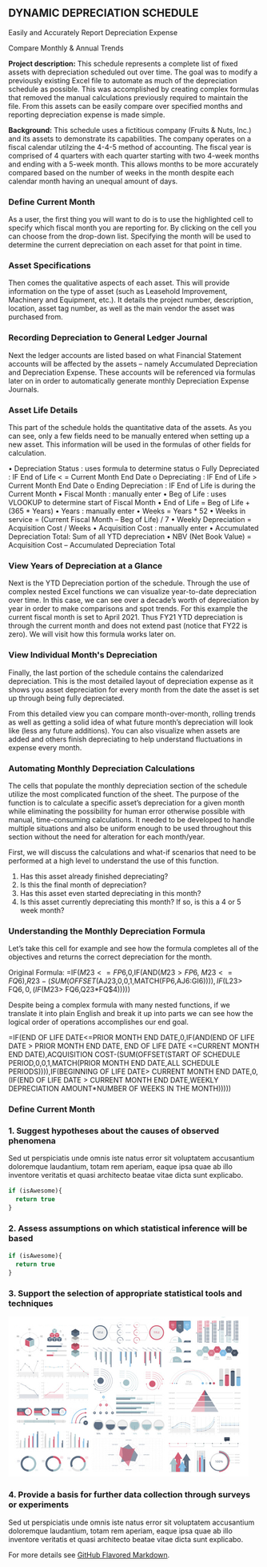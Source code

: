 ## DYNAMIC DEPRECIATION SCHEDULE

Easily and Accurately Report Depreciation Expense

Compare Monthly & Annual Trends

**Project description:** This schedule represents a complete list of fixed assets with depreciation scheduled out over time.  The goal was to modify a previously existing Excel file to automate as much of the depreciation schedule as possible. This was accomplished by creating complex formulas that removed the manual calculations previously required to maintain the file.  From this assets can be easily compare over specified months and reporting depreciation expense is made simple.

**Background:** This schedule uses a fictitious company (Fruits & Nuts, Inc.) and its assets to demonstrate its capabilities. The company operates on a fiscal calendar utilzing the 4-4-5 method of accounting. The fiscal year is comprised of 4 quarters with each quarter starting with two 4-week months and ending with a 5-week month. This allows months to be more accurately compared based on the number of weeks in the month despite each calendar month having an unequal amount of days.

### Define Current Month

As a user, the first thing you will want to do is to use the highlighted cell to specify which fiscal month you are reporting for. By clicking on the cell you can choose from the drop-down list. Specifying the month will be used to determine the current depreciation on each asset for that point in time. 

### Asset Specifications

Then comes the qualitative aspects of each asset. This will provide information on the type of asset (such as Leasehold Improvement, Machinery and Equipment, etc.). It details the project number, description, location, asset tag number, as well as the main vendor the asset was purchased from.

### Recording Depreciation to General Ledger Journal

Next the ledger accounts are listed based on what Financial Statement accounts will be affected by the assets – namely Accumulated Depreciation and Depreciation Expense. These accounts will be referenced via formulas later on in order to automatically generate monthly Depreciation Expense Journals.

### Asset Life Details

This part of the schedule holds the quantitative data of the assets. As you can see, only a few fields need to be manually entered when setting up a new asset. This information will be used in the formulas of other fields for calculation.

•	Depreciation Status : uses formula to determine status
o	Fully Depreciated : IF End of Life < = Current Month End Date
o	Depreciating : IF End of Life > Current Month End Date
o	Ending Depreciation : IF End of Life is during the Current Month
•	Fiscal Month : manually enter
•	Beg of Life : uses VLOOKUP to determine start of Fiscal Month
•	End of Life = Beg of Life + (365 * Years)
•	Years : manually enter
•	Weeks = Years * 52
•	Weeks in service = (Current Fiscal Month – Beg of Life) / 7
•	Weekly Depreciation = Acquisition Cost / Weeks
•	Acquisition Cost : manually enter
•	Accumulated Depreciation Total: Sum of all YTD depreciation
•	NBV (Net Book Value) = Acquisition Cost – Accumulated Depreciation Total

### View Years of Depreciation at a Glance

Next is the YTD Depreciation portion of the schedule. Through the use of complex nested Excel functions we can visualize year-to-date depreciation over time. In this case, we can see over a decade’s worth of depreciation by year in order to make comparisons and spot trends. For this example the current fiscal month is set to April 2021. Thus FY21 YTD depreciation is through the current month and does not extend past (notice that FY22 is zero). We will visit how this formula works later on.

### View Individual Month's Depreciation

Finally, the last portion of the schedule contains the calendarized depreciation. This is the most detailed layout of depreciation expense as it shows you asset depreciation for every month from the date the asset is set up through being fully depreciated.

From this detailed view you can compare month-over-month, rolling trends as well as getting a solid idea of what future month’s depreciation will look like (less any future additions). You can also visualize when assets are added and others finish depreciating to help understand fluctuations in expense every month.

### Automating Monthly Depreciation Calculations

The cells that populate the monthly depreciation section of the schedule utilize the most complicated function of the sheet. The purpose of the function is to calculate a specific asset’s depreciation for a given month while eliminating the possibility for human error otherwise possible with manual, time-consuming calculations. It needed to be developed to handle multiple situations and also be uniform enough to be used throughout this section without the need for alteration for each month/year. 

First, we will discuss the calculations and what-if scenarios that need to be performed at a high level to understand the use of this function.

1.	Has this asset already finished depreciating?
2.	Is this the final month of depreciation?
3.	Has this asset even started depreciating in this month? 
4.	Is this asset currently depreciating this month? If so, is this a 4 or 5 week month?

### Understanding the Monthly Depreciation Formula

Let’s take this cell for example and see how the formula completes all of the objectives and returns the correct depreciation for the month.

Original Formula:
=IF($M23<=FP$6,0,IF(AND($M23> FP$6, $M23<=FQ$6),$R23-(SUM(OFFSET($AJ23,0,0,1,MATCH(FP$6,$AJ$6:$GI$6)))),IF($L23> FQ$6,0,(IF($M23> FQ$6,$Q23*FQ$4)))))

Despite being a complex formula with many nested functions, if we translate it into plain English and break it up into parts we can see how the logical order of operations accomplishes our end goal.

=IF(END OF LIFE DATE<=PRIOR MONTH END DATE,0,IF(AND(END OF LIFE DATE > PRIOR MONTH END DATE, END OF LIFE DATE <=CURRENT MONTH END DATE),ACQUISITION COST-(SUM(OFFSET(START OF SCHEDULE PERIOD,0,0,1,MATCH(PRIOR MONTH END DATE,ALL SCHEDULE PERIODS)))),IF(BEGINNING OF LIFE DATE> CURRENT MONTH END DATE,0,(IF(END OF LIFE DATE > CURRENT MONTH END DATE,WEEKLY DEPRECIATION AMOUNT*NUMBER OF WEEKS IN THE MONTH)))))


### Define Current Month



### 1. Suggest hypotheses about the causes of observed phenomena

Sed ut perspiciatis unde omnis iste natus error sit voluptatem accusantium doloremque laudantium, totam rem aperiam, eaque ipsa quae ab illo inventore veritatis et quasi architecto beatae vitae dicta sunt explicabo. 

```javascript
if (isAwesome){
  return true
}
```

### 2. Assess assumptions on which statistical inference will be based

```javascript
if (isAwesome){
  return true
}
```

### 3. Support the selection of appropriate statistical tools and techniques

<img src="images/dummy_thumbnail.jpg?raw=true"/>

### 4. Provide a basis for further data collection through surveys or experiments

Sed ut perspiciatis unde omnis iste natus error sit voluptatem accusantium doloremque laudantium, totam rem aperiam, eaque ipsa quae ab illo inventore veritatis et quasi architecto beatae vitae dicta sunt explicabo. 

For more details see [GitHub Flavored Markdown](https://guides.github.com/features/mastering-markdown/).
